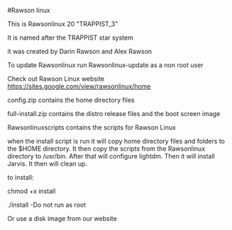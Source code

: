 #Rawson linux

This is Rawsonlinux 20 "TRAPPIST_3"

It is named after the TRAPPIST star system

it was created by Darin Rawson and Alex Rawson

To update Rawsonlinux run Rawsonlinux-update as a non root user

Check out Rawson Linux website
https://sites.google.com/view/rawsonlinux/home

config.zip contains the home directory files

full-install.zip contains the distro release files and the boot screen image

Rawsonlinuxscripts contains the scripts for Rawson Linux

when the install script is run it will copy home directory files and folders
to the $HOME directory. It then copy the scripts from the Rawsonlinux directory to /usr/bin.
After that will configure lightdm.
Then it will install Jarvis. It then will clean up.

to install:

chmod +x install

./install
   -Do not run as root

Or use a disk image from our website
